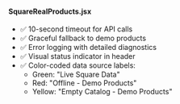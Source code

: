 #### SquareRealProducts.jsx

- ✅ 10-second timeout for API calls
- ✅ Graceful fallback to demo products
- ✅ Error logging with detailed diagnostics
- ✅ Visual status indicator in header
- ✅ Color-coded data source labels:
  - Green: "Live Square Data"
  - Red: "Offline - Demo Products"
  - Yellow: "Empty Catalog - Demo Products"
